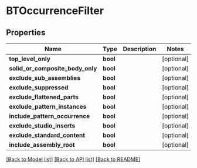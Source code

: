 # BTOccurrenceFilter

## Properties
Name | Type | Description | Notes
------------ | ------------- | ------------- | -------------
**top_level_only** | **bool** |  | [optional] 
**solid_or_composite_body_only** | **bool** |  | [optional] 
**exclude_sub_assemblies** | **bool** |  | [optional] 
**exclude_suppressed** | **bool** |  | [optional] 
**exclude_flattened_parts** | **bool** |  | [optional] 
**exclude_pattern_instances** | **bool** |  | [optional] 
**include_pattern_occurrence** | **bool** |  | [optional] 
**exclude_studio_inserts** | **bool** |  | [optional] 
**exclude_standard_content** | **bool** |  | [optional] 
**include_assembly_root** | **bool** |  | [optional] 

[[Back to Model list]](../README.md#documentation-for-models) [[Back to API list]](../README.md#documentation-for-api-endpoints) [[Back to README]](../README.md)



